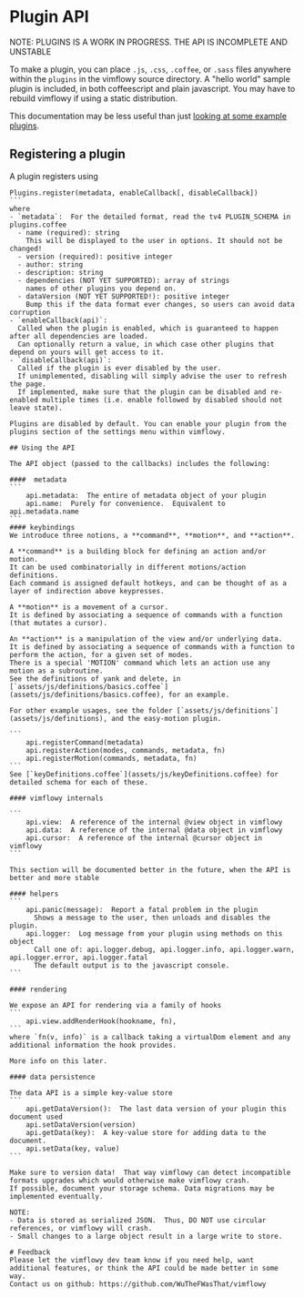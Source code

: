 # Plugin API

NOTE: PLUGINS IS A WORK IN PROGRESS.  THE API IS INCOMPLETE AND UNSTABLE

To make a plugin, you can place `.js`, `.css`, `.coffee`, or `.sass` files
anywhere within the `plugins` in the vimflowy source directory.
A "hello world" sample plugin is included, in both coffeescript and plain javascript.
You may have to rebuild vimflowy if using a static distribution.

This documentation may be less useful than just [looking at some example plugins](plugins).

## Registering a plugin

A plugin registers using

````
Plugins.register(metadata, enableCallback[, disableCallback])
```
where
- `metadata`:  For the detailed format, read the tv4 PLUGIN_SCHEMA in plugins.coffee
  - name (required): string
    This will be displayed to the user in options. It should not be changed!
  - version (required): positive integer
  - author: string
  - description: string
  - dependencies (NOT YET SUPPORTED): array of strings
    names of other plugins you depend on.
  - dataVersion (NOT YET SUPPORTED!): positive integer
    Bump this if the data format ever changes, so users can avoid data corruption
- `enableCallback(api)`:
  Called when the plugin is enabled, which is guaranteed to happen after all dependencies are loaded.
  Can optionally return a value, in which case other plugins that depend on yours will get access to it.
- `disableCallback(api)`:
  Called if the plugin is ever disabled by the user.
  If unimplemented, disabling will simply advise the user to refresh the page.
  If implemented, make sure that the plugin can be disabled and re-enabled multiple times (i.e. enable followed by disabled should not leave state).

Plugins are disabled by default. You can enable your plugin from the plugins section of the settings menu within vimflowy.

## Using the API

The API object (passed to the callbacks) includes the following:

####  metadata
```
    api.metadata:  The entire of metadata object of your plugin
    api.name:  Purely for convenience.  Equivalent to api.metadata.name
```
#### keybindings
We introduce three notions, a **command**, **motion**, and **action**.

A **command** is a building block for defining an action and/or motion.
It can be used combinatorially in different motions/action definitions.
Each command is assigned default hotkeys, and can be thought of as a layer of indirection above keypresses.

A **motion** is a movement of a cursor.
It is defined by associating a sequence of commands with a function (that mutates a cursor).

An **action** is a manipulation of the view and/or underlying data.
It is defined by associating a sequence of commands with a function to perform the action, for a given set of modes.
There is a special 'MOTION' command which lets an action use any motion as a subroutine.
See the definitions of yank and delete, in [`assets/js/definitions/basics.coffee`](assets/js/definitions/basics.coffee), for an example.

For other example usages, see the folder [`assets/js/definitions`](assets/js/definitions), and the easy-motion plugin.

```
    api.registerCommand(metadata)
    api.registerAction(modes, commands, metadata, fn)
    api.registerMotion(commands, metadata, fn)
```
See [`keyDefinitions.coffee`](assets/js/keyDefinitions.coffee) for detailed schema for each of these.

#### vimflowy internals

```
    api.view:  A reference of the internal @view object in vimflowy
    api.data:  A reference of the internal @data object in vimflowy
    api.cursor:  A reference of the internal @cursor object in vimflowy
```

This section will be documented better in the future, when the API is better and more stable

#### helpers
```
    api.panic(message):  Report a fatal problem in the plugin
      Shows a message to the user, then unloads and disables the plugin.
    api.logger:  Log message from your plugin using methods on this object
      Call one of: api.logger.debug, api.logger.info, api.logger.warn, api.logger.error, api.logger.fatal
      The default output is to the javascript console.
```

#### rendering

We expose an API for rendering via a family of hooks
```
    api.view.addRenderHook(hookname, fn),
```
where `fn(v, info)` is a callback taking a virtualDom element and any additional information the hook provides.

More info on this later.

#### data persistence

The data API is a simple key-value store
```
    api.getDataVersion():  The last data version of your plugin this document used
    api.setDataVersion(version)
    api.getData(key):  A key-value store for adding data to the document.
    api.setData(key, value)
```

Make sure to version data!  That way vimflowy can detect incompatible formats upgrades which would otherwise make vimflowy crash.
If possible, document your storage schema. Data migrations may be implemented eventually.

NOTE:
- Data is stored as serialized JSON.  Thus, DO NOT use circular references, or vimflowy will crash.
- Small changes to a large object result in a large write to store.

# Feedback
Please let the vimflowy dev team know if you need help, want additional features, or think the API could be made better in some way.
Contact us on github: https://github.com/WuTheFWasThat/vimflowy
